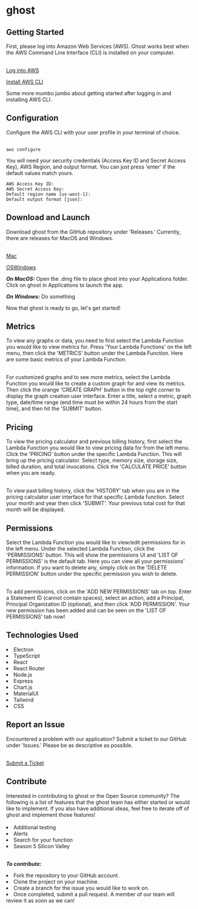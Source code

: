 # ghost

<h2>Getting Started</h2>
First, please log into Amazon Web Services (AWS). Ghost works best when the AWS Command Line Interface (CLI) is installed on your computer.
<br>  
<br />

[Log into AWS](https://signin.aws.amazon.com/signin?redirect_uri=https%3A%2F%2Fconsole.aws.amazon.com%2Fconsole%2Fhome%3FhashArgs%3D%2523%26isauthcode%3Dtrue%26state%3DhashArgsFromTB_us-west-2_3def78f93219f346&client_id=arn%3Aaws%3Asignin%3A%3A%3Aconsole%2Fcanvas&forceMobileApp=0&code_challenge=8I-LvSUOJq5oXg_UEBENvX3DmGuddz2I9ScmMDvYY64&code_challenge_method=SHA-256)

[Install AWS CLI](https://docs.aws.amazon.com/cli/latest/userguide/getting-started-install.html)

Some more mumbo jumbo about getting started after logging in and installing AWS CLI.


<h2>Configuration</h2>
Configure the AWS CLI with your user profile in your terminal of choice.
<br>
<br />

```
aws configure
```
You will need your security credentials (Access Key ID and Secret Access Key), AWS Region, and output format. You can just press 'enter' if the default values match yours.

```
AWS Access Key ID:
AWS Secret Access Key:
Default region name [us-west-1]:
Default output format [json]:
```

<h2>Download and Launch</h2>
Download ghost from the GitHub repository under 'Releases.' Currently, there are releases for MacOS and Windows.
<br>
<br />

[Mac](https://www.google.com/)


[OSWindows](https://www.google.com/)

<i><b>On MacOS:</b></i>
Open the .dmg file to place ghost into your Applications folder.
Click on ghost in Applications to launch the app.

<i><b>On Windows:</b></i>
Do something

Now that ghost is ready to go, let's get started!

<h2>Metrics</h2>
To view any graphs or data, you need to first select the Lambda Function you would like to view metrics for. Press 'Your Lambda Functions' on the left menu, then click the 'METRICS' button under the Lambda Function. Here are some basic metrics of your Lambda Function.  
<br>
<br />

For customized graphs and to see more metrics, select the Lambda Function you would like to create a custom graph for and view its metrics. Then click the orange 'CREATE GRAPH' button in the top right corner to display the graph creation user interface. Enter a title, select a metric, graph type, date/time range (end time must be within 24 hours from the start time), and then hit the 'SUBMIT' button.

<h2>Pricing</h2>
To view the pricing calculator and previous billing history, first select the Lambda Function you would like to view pricing data for from the left menu. Click the 'PRICING' button under the specific Lambda Function. This will bring up the pricing calculator. Select type, memory size, storage size, billed duration, and total invocations. Click the 'CALCULATE PRICE' button when you are ready.
<br>
<br />

To view past billing history, click the 'HISTORY' tab when you are in the pricing calculator user interface for that specific Lambda function. Select your month and year then click 'SUBMIT'. Your previous total cost for that month will be displayed.

<h2>Permissions</h2>
Select the Lambda Function you would like to view/edit permissions for in the left menu. Under the selected Lambda Function, click the 'PERMISSIONS' button. This will show the permissions UI and 'LIST OF PERMISSIONS' is the default tab. Here you can view all your permissions' information. If you want to delete any, simply click on the 'DELETE PERMISSION' button under the specific permission you wish to delete.
<br>
<br />

To add permissions, click on the 'ADD NEW PERMISSIONS' tab on top. Enter a Statement ID (cannot contain spaces), select an action, add a Principal, Principal Organization ID (optional), and then click 'ADD PERMISSION'. Your new permission has been added and can be seen on the 'LIST OF PERMISSIONS' tab now!

<h2>Technologies Used</h2>
<li>Electron</li>
<li>TypeScript</li>
<li>React</li>
<li>React Router</li>
<li>Node.js</li>
<li>Express</li>
<li>Chart.js</li>
<li>MaterialUI</li>
<li>Tailwind</li>
<li>CSS</li>

<h2>Report an Issue</h2>
Encountered a problem with our application? Submit a ticket to our GitHub under 'Issues.' Please be as descriptive as possible.
<br>
<br />

[Submit a Ticket](https://github.com/oslabs-beta/ghost/issues)


<h2>Contribute</h2>
Interested in contributing to ghost or the Open Source community? The following is a list of features that the ghost team has either started or would like to implement. If you also have additional ideas, feel free to iterate off of ghost and implement those features!
<br>
<br />

<li>Additional testing</li>
<li>Alerts</li>
<li>Search for your function</li>
<li>Season 5 Silicon Valley</li>
<br>


<i><b>To contribute:</b></i>


<li>Fork the repository to your GitHub account.</li>
<li>Clone the project on your machine.</li>
<li>Create a branch for the issue you would like to work on.</li>
<li>Once completed, submit a pull request. A member of our team will review it as soon as we can!</li>
